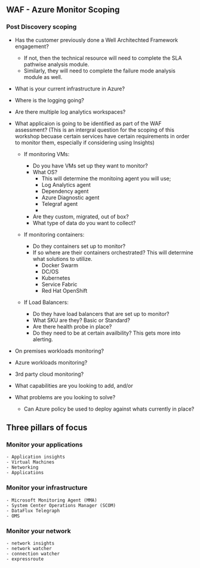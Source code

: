 ## WAF - Azure Monitor Scoping
### Post Discovery scoping 
* Has the customer previously done a Well Architechted Framework engagement?
   * If not, then the technical resource will need to complete the SLA pathwise analysis module.
   * Similarly, they will need to complete the failure mode analysis module as well.
* What is your current infrastructure in Azure?
* Where is the logging going?
* Are there multiple log analytics workspaces?
* What applicaion is going to be identified as part of the WAF assessment? (This is an intergral question for the scoping of this workshop becuase certain services have certain requirements in order to monitor them, especially if considering using Insights)
    * If monitoring VMs:
        * Do you have VMs set up they want to monitor?
        * What OS?
            * This will determine the monitoing agent you will use;
            * Log Analytics agent
            * Dependency agent
            * Azure Diagnostic agent
            * Telegraf agent
            * 
        * Are they custom, migrated, out of box?
        * What type of data do you want to collect?
        
    * If monitoring containers:
        * Do they containers set up to monitor?
        * If so where are their containers orchestrated? This will determine what solutions to utilize.
            * Docker Swarm 
            * DC/OS
            * Kubernetes
            * Service Fabric
            * Red Hat OpenShift
            
    * If Load Balancers:
        * Do they have load balancers that are set up to monitor?
        * What SKU are they? Basic or Standard?
        * Are there health probe in place?
        * Do they need to be at certain availbility? This gets more into alerting.

* On premises workloads monitoring?
* Azure workloads monitoring?
* 3rd party cloud monitoring?
* What capabilities are you looking to add, and/or
* What problems are you looking to solve?
    * Can Azure policy be used to deploy against whats currently in place?

## Three pillars of focus 
### Monitor your applications   
    - Application insights
    - Virtual Machines
    - Networking
    - Applications

### Monitor your infrastructure
    - Microsoft Monitoring Agent (MMA)
    - System Center Operations Manager (SCOM)
    - DataFlux Telegraph
    - OMS 
### Monitor your network
    - network insights
    - network watcher
    - connection watcher
    - expressroute
